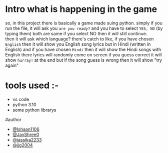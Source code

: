 # Intro what is happening in the game
so, in this project there is basically a game made suing python. 
simply if you run the file, it will ask you `are you ready?`
and you have to select `YES, NO` (by typing them) both are same if you select NO then it will still continue.  
then it will ask which language? 
there's catch to like, if you have chosen `English` then it will show you English song lyrics but in Hindi (written in English)
and if you have chosen `Hindi` then it will show the Hindi songs with English 
there lyrics will randomly come on screen
if you guess correct it will show  `hurray!` at the end 
but if the song guess is wrong then it will show "try again"


# tools used :-
- vs code
- python 3.10
- some python librarys 

#author
- [@Ishaan1106](https://github.com/Ishaan1106)
- [@JayShree0](https://github.com/JayShree0)
- [@jassika2233](https://github.com/jassika2233)
- [@jjg2004](https://github.com/jjg2004)